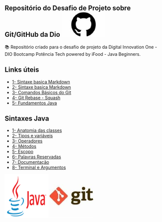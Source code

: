 
## Repositório do Desafio de Projeto sobre Git/GitHub da Dio [![Imagem logo git](/Imagens/logo_github.jpg)](https://github.com/RafaelaDiniz?tab=repositories)

 

📚 Repositório criado para o desafio de projeto da Digital Innovation One - DIO
          Bootcamp Potência Tech powered by iFood - Java Beginners.



## Links úteis

- [1- Sintaxe basica Markdown](https://www.markdownguide.org/basic-syntax/)
- [2- Sintaxe basica Markdown](https://markdown.net.br/sintaxe-basica/)
- [3- Comandos Básicos do Git](https://github.com/RafaelaDiniz/dio-desafio-github-primeiro-repc/blob/main/introdu%C3%A7%C3%A3o%20ao%20Git%20e%20GitHUB/Comandos%20basicos%20Git.md)
- [4- Git Rebase - Squash](https://github.com/RafaelaDiniz/dio-desafio-github-primeiro-repc/blob/main/introdu%C3%A7%C3%A3o%20ao%20Git%20e%20GitHUB/Git%20Rebase%20-%20Squash.md)
- [5- Fundamentos Java](https://github.com/RafaelaDiniz/dio-desafio-github-primeiro-repc/blob/main/Java/Java%20Fundamentos.md)
## Sintaxes Java
- [1- Anatomia das classes](https://glysns.gitbook.io/java-basico/sintaxe/anatomia-das-classes)
- [2- Tipos e variáveis](https://glysns.gitbook.io/java-basico/sintaxe/variaveis)
- [3- Operadores](https://glysns.gitbook.io/java-basico/sintaxe/operadores)
- [4- Métodos](https://glysns.gitbook.io/java-basico/sintaxe/metodos)
- [5- Escopo](https://glysns.gitbook.io/java-basico/sintaxe/escopo)
- [6- Palavras Reservadas](https://glysns.gitbook.io/java-basico/sintaxe/palavras-reservadas)
- [7- Documentação](https://glysns.gitbook.io/java-basico/sintaxe/documentacao)
- [8- Terminal e Argumentos](https://glysns.gitbook.io/java-basico/sintaxe/terminal-e-argumentos)


[![Imagem logo java](Imagens/logo_java.png)](https://www.java.com/pt-BR)
[![Imagem logo git](/Imagens/logo_git.jpg)](https://git-scm.com/)
